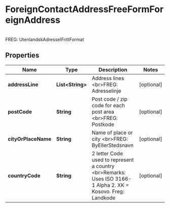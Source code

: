 

# ForeignContactAddressFreeFormForeignAddress

<br>FREG: UtenlandskAdresseIFrittFormat

## Properties

| Name | Type | Description | Notes |
|------------ | ------------- | ------------- | -------------|
|**addressLine** | **List&lt;String&gt;** | Address lines  &lt;br&gt;FREG: Adresselinje |  [optional] |
|**postCode** | **String** | Post code / zip code for each post area  &lt;br&gt;FREG: Postkode |  [optional] |
|**cityOrPlaceName** | **String** | Name of place or city  &lt;br&gt;FREG: ByEllerStedsnavn |  [optional] |
|**countryCode** | **String** | 2 letter Code used to represent a country  &lt;br&gt;Remarks:   Uses ISO 3166-1 Alpha 2. XK &#x3D; Kosovo.  Freg: Landkode   |  [optional] |



